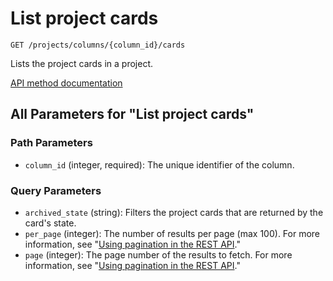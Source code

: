 # List project cards

`GET /projects/columns/{column_id}/cards`

Lists the project cards in a project.

[API method documentation](https://docs.github.com/rest/projects/cards#list-project-cards)

## All Parameters for "List project cards"

### Path Parameters

- `column_id` (integer, required): The unique identifier of the column.
### Query Parameters

- `archived_state` (string): Filters the project cards that are returned by the card's state.
- `per_page` (integer): The number of results per page (max 100). For more information, see "[Using pagination in the REST API](https://docs.github.com/rest/using-the-rest-api/using-pagination-in-the-rest-api)."
- `page` (integer): The page number of the results to fetch. For more information, see "[Using pagination in the REST API](https://docs.github.com/rest/using-the-rest-api/using-pagination-in-the-rest-api)."